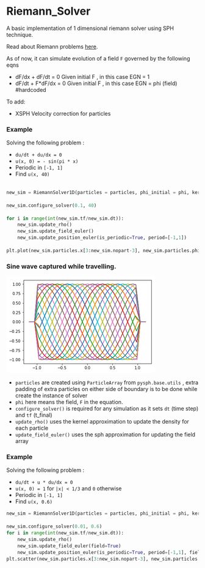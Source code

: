 # Riemann_Solver

A basic implementation of 1 dimensional riemann solver using SPH technique. 

Read about Riemann problems [here](https://en.wikipedia.org/wiki/Riemann_problem). 

As of now, it can simulate evolution of a field `F` governed by the following eqns
- dF/dx + dF/dt = 0     Given initial F , in this case EGN = 1
- dF/dt + F\*dF/dx = 0    Given initial F , in this case EGN = phi (field) #hardcoded 


To add:

- XSPH Velocity correction for particles

### Example

Solving the following problem :
- `du/dt + du/dx = 0`
- `u(x, 0) = - sin(pi * x)`
- Periodic in `[-1, 1]`
- Find `u(x, 40)`

```Python

new_sim = RiemannSolver1D(particles = particles, phi_initial = phi, kernel = vec_kernel, EGN = 1)

new_sim.configure_solver(0.1, 40)

for i in range(int(new_sim.tf/new_sim.dt)):
    new_sim.update_rho()
    new_sim.update_field_euler()
    new_sim.update_position_euler(is_periodic=True, period=[-1,1])
    
plt.plot(new_sim.particles.x[3:new_sim.nopart-3], new_sim.particles.phi[3:new_sim.nopart-3])
```

### Sine wave captured while travelling. 
![sine](https://github.com/deeptavker/Riemann_Solver/blob/master/sine_9.png)


- `particles` are created using `ParticleArray` from `pysph.base.utils` , extra padding of
extra particles on either side of boundary is to be done while create the instance of solver
- `phi` here means the field, `F` in the equation. 
- `configure_solver()` is required for any simulation as it sets `dt` (time step) and `tf` (t_final)
- `update_rho()` uses the kernel approximation to update the density for each particle
- `update_field_euler()` uses the sph approximation for updating the field array

### Example

Solving the following problem :
- `du/dt + u * du/dx = 0`
- `u(x, 0) = 1` for `|x| < 1/3` and `0` otherwise
- Periodic in `[-1, 1]`
- Find `u(x, 0.6)`

```Python
new_sim = RiemannSolver1D(particles = particles, phi_initial = phi, kernel = vec_kernel, EGN = 1)

new_sim.configure_solver(0.01, 0.6)
for i in range(int(new_sim.tf/new_sim.dt)):
    new_sim.update_rho()
    new_sim.update_field_euler(field=True)
    new_sim.update_position_euler(is_periodic=True, period=[-1,1], field=True)
plt.scatter(new_sim.particles.x[3:new_sim.nopart-3], new_sim.particles.phi[3:new_sim.nopart-3])
```
